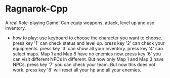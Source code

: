 # Ragnarok-Cpp
A real Role-playing Game! Can equip weapons, attack, level up and use inventory.

* how to play:
 use keyboard to choose the character you want to choose.
 press key '1' can check status and level up.
 press key '2' can check your equipments.
 press key '3' can show all your inventory.
 press key '4' can select maps. Map 1 and Map 6 have no enemies now.
 press key '6' you can visit different NPCs in different. But now only Map 1 and Map 3 have NPCs.
 press key '7' you can check your team. But now this does not work.
 press key '8' will reset all your hp and all your enemies.
